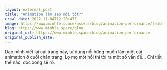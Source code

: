 ```yaml
---
layout: external_post
title: "Animation làm sao mới tốt?"
crawl_date: 2022-11-04T12:20:47Z
image: https://www.minhle.space/assets/blog/animation-performance/featured.png
blog: https://www.minhle.space/blog
original_url: https://www.minhle.space/blog/animation-performance
original_publish_date: 
---
```


Dạo mình viết lại cái trang này, tự dưng nổi hứng muốn làm một cái animation ở cuối chân trang. Lọ mọ một hồi thì tòi ra một số vấn đề... Chi tiết thế nào, đọc xong sẽ rõ.